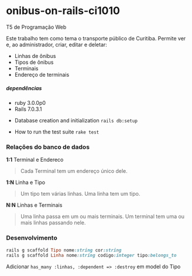 # onibus-on-rails-ci1010

T5 de Programação Web

Este trabalho tem como tema o transporte público de Curitiba.
Permite ver e, ao administrador, criar, editar e deletar:

- Linhas de ônibus
- Tipos de ônibus
- Terminais
- Endereço de terminais

##### dependências

- ruby 3.0.0p0
- Rails 7.0.3.1

<!-- - Configuration -->

- Database creation and initialization
  `rails db:setup`

- How to run the test suite
  `rake test`

### Relações do banco de dados

**1:1** Terminal e Endereco

> Cada Terminal tem um endereço único dele.

**1:N** Linha e Tipo

> Um tipo tem várias linhas.
> Uma linha tem um tipo.

**N:N** Linhas e Terminais

> Uma linha passa em um ou mais terminais.
> Um terminal tem uma ou mais linhas passando nele.

### Desenvolvimento

```ruby
rails g scaffold Tipo nome:string cor:string
rails g scaffold Linha nome:string codigo:integer tipo:belongs_to
```

Adicionar `has_many :linhas, :dependent => :destroy` em model do Tipo
